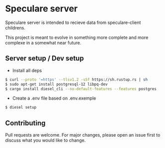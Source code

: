 # Speculare server

Speculare server is intended to recieve data from speculare-client childrens.

This project is meant to evolve in something more complete and more complexe in a somewhat near future.

## Server setup / Dev setup

- Install all deps
```bash
$ curl --proto '=https' --tlsv1.2 -sSf https://sh.rustup.rs | sh
$ sudo apt-get install postgresql-12 libpq-dev
$ cargo install diesel_cli --no-default-features --features postgres
```

- Create a .env file based on .env.exemple
```bash
$ diesel setup
```

## Contributing
Pull requests are welcome. For major changes, please open an issue first to discuss what you would like to change.

